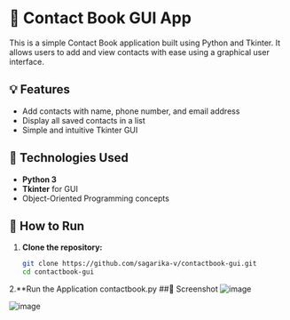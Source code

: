# 📒 Contact Book GUI App

This is a simple Contact Book application built using Python and Tkinter. It allows users to add and view contacts with ease using a graphical user interface.

## 💡 Features

- Add contacts with name, phone number, and email address
- Display all saved contacts in a list
- Simple and intuitive Tkinter GUI

## 🧰 Technologies Used

- **Python 3**
- **Tkinter** for GUI
- Object-Oriented Programming concepts

## 🚀 How to Run

1. **Clone the repository:**
   ```bash
   git clone https://github.com/sagarika-v/contactbook-gui.git
   cd contactbook-gui
2.**Run the Application
   contactbook.py
##📸 Screenshot
![image](https://github.com/user-attachments/assets/9b6ba0e9-db0c-48c9-880c-e5416c08f13c)


![image](https://github.com/user-attachments/assets/0bd1b57c-052e-48aa-b52a-08f62519ce19)

